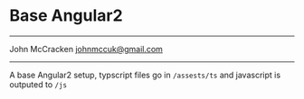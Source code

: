# Base Angular2
---

John McCracken
johnmccuk@gmail.com

---

A base Angular2 setup, typscript files go in `/assests/ts` and javascript is outputed to `/js`